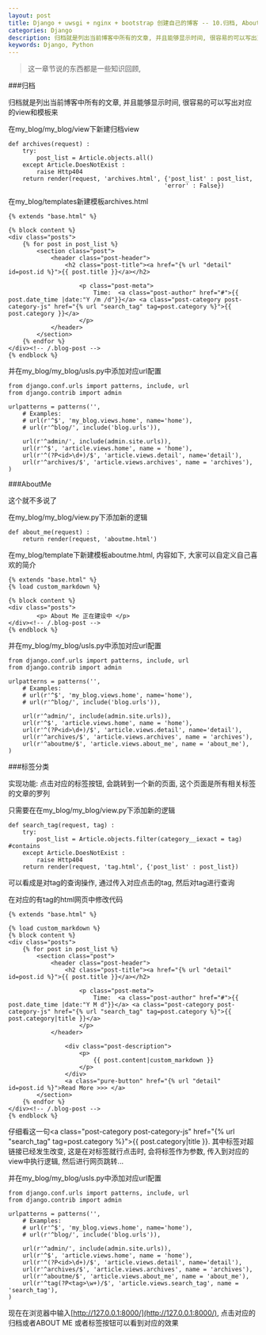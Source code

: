 ```yaml
---
layout: post
title: Django + uwsgi + nginx + bootstrap 创建自己的博客 -- 10.归档, AboutMe和标签分类
categories: Django
description: 归档就是列出当前博客中所有的文章, 并且能够显示时间, 很容易的可以写出对应的view和模板来
keywords: Django, Python
---
```



> 这一章节说的东西都是一些知识回顾,

###归档

归档就是列出当前博客中所有的文章, 并且能够显示时间, 很容易的可以写出对应的view和模板来

在my_blog/my_blog/view下新建归档view

```
def archives(request) :
    try:
        post_list = Article.objects.all()
    except Article.DoesNotExist :
        raise Http404
    return render(request, 'archives.html', {'post_list' : post_list, 
                                            'error' : False})
```

在my_blog/templates新建模板archives.html

```
{% extends "base.html" %}

{% block content %}
<div class="posts">
    {% for post in post_list %}
        <section class="post">
            <header class="post-header">
                <h2 class="post-title"><a href="{% url "detail" id=post.id %}">{{ post.title }}</a></h2>

                    <p class="post-meta">
                        Time:  <a class="post-author" href="#">{{ post.date_time |date:"Y /m /d"}}</a> <a class="post-category post-category-js" href="{% url "search_tag" tag=post.category %}">{{ post.category }}</a>
                    </p>
            </header>
        </section>
    {% endfor %}
</div><!-- /.blog-post -->
{% endblock %}
```

并在my_blog/my_blog/usls.py中添加对应url配置

```
from django.conf.urls import patterns, include, url
from django.contrib import admin

urlpatterns = patterns('',
    # Examples:
    # url(r'^$', 'my_blog.views.home', name='home'),
    # url(r'^blog/', include('blog.urls')),

    url(r'^admin/', include(admin.site.urls)),
    url(r'^$', 'article.views.home', name = 'home'),
    url(r'^(?P<id>\d+)/$', 'article.views.detail', name='detail'),
    url(r'^archives/$', 'article.views.archives', name = 'archives'),
)
```

###AboutMe

这个就不多说了

在my_blog/my_blog/view.py下添加新的逻辑

```
def about_me(request) :
    return render(request, 'aboutme.html')
```

在my_blog/template下新建模板aboutme.html, 内容如下, 大家可以自定义自己喜欢的简介

```
{% extends "base.html" %}
{% load custom_markdown %}

{% block content %}
<div class="posts">
        <p> About Me 正在建设中 </p>
</div><!-- /.blog-post -->
{% endblock %}
```

并在my_blog/my_blog/usls.py中添加对应url配置

```
from django.conf.urls import patterns, include, url
from django.contrib import admin

urlpatterns = patterns('',
    # Examples:
    # url(r'^$', 'my_blog.views.home', name='home'),
    # url(r'^blog/', include('blog.urls')),

    url(r'^admin/', include(admin.site.urls)),
    url(r'^$', 'article.views.home', name = 'home'),
    url(r'^(?P<id>\d+)/$', 'article.views.detail', name='detail'),
    url(r'^archives/$', 'article.views.archives', name = 'archives'),
    url(r'^aboutme/$', 'article.views.about_me', name = 'about_me'),
)
```

###标签分类

实现功能: 点击对应的标签按钮, 会跳转到一个新的页面, 这个页面是所有相关标签的文章的罗列

只需要在在my_blog/my_blog/view.py下添加新的逻辑

```
def search_tag(request, tag) :
    try:
        post_list = Article.objects.filter(category__iexact = tag) #contains
    except Article.DoesNotExist :
        raise Http404
    return render(request, 'tag.html', {'post_list' : post_list})
```

可以看成是对tag的查询操作, 通过传入对应点击的tag, 然后对tag进行查询

在对应的有tag的html网页中修改代码

```
{% extends "base.html" %}

{% load custom_markdown %}
{% block content %}
<div class="posts">
    {% for post in post_list %}
        <section class="post">
            <header class="post-header">
                <h2 class="post-title"><a href="{% url "detail" id=post.id %}">{{ post.title }}</a></h2>

                    <p class="post-meta">
                        Time:  <a class="post-author" href="#">{{ post.date_time |date:"Y M d"}}</a> <a class="post-category post-category-js" href="{% url "search_tag" tag=post.category %}">{{ post.category|title }}</a>
                    </p>
            </header>

                <div class="post-description">
                    <p>
                        {{ post.content|custom_markdown }}
                    </p>
                </div>
                <a class="pure-button" href="{% url "detail" id=post.id %}">Read More >>> </a>
        </section>
    {% endfor %}
</div><!-- /.blog-post -->
{% endblock %}
```

仔细看这一句<a class="post-category post-category-js" href="{% url "search_tag" tag=post.category %}">{{ post.category|title }}</a>. 其中标签对超链接已经发生改变, 这是在对标签就行点击时, 会将标签作为参数, 传入到对应的view中执行逻辑, 然后进行网页跳转...

并在my_blog/my_blog/usls.py中添加对应url配置

```
from django.conf.urls import patterns, include, url
from django.contrib import admin

urlpatterns = patterns('',
    # Examples:
    # url(r'^$', 'my_blog.views.home', name='home'),
    # url(r'^blog/', include('blog.urls')),

    url(r'^admin/', include(admin.site.urls)),
    url(r'^$', 'article.views.home', name = 'home'),
    url(r'^(?P<id>\d+)/$', 'article.views.detail', name='detail'),
    url(r'^archives/$', 'article.views.archives', name = 'archives'),
    url(r'^aboutme/$', 'article.views.about_me', name = 'about_me'),
    url(r'^tag(?P<tag>\w+)/$', 'article.views.search_tag', name = 'search_tag'),
)
```

现在在浏览器中输入[http://127.0.0.1:8000/](http://127.0.0.1:8000/), 点击对应的归档或者ABOUT ME 或者标签按钮可以看到对应的效果
